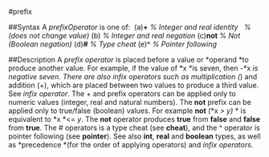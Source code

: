 
#prefix

##Syntax
A *prefixOperator*  is one of:
 (a)**+** *% Integer and real identity*   *% (does not change value)* (b) *% Integer and real negation* (c)**not** *% Not (Boolean negation)* (d)**#** *% Type cheat* (e)**^** *% Pointer following*



##Description
A *prefix operator* is placed before a value or *operand *to produce another value. For example, if the value of *x *is seven, then -*x *is negative seven. There are also infix operators such as multiplication (*) and addition (+), which are placed between two values to produce a third value. See *infix operator*.
The + and  prefix operators can be applied only to numeric values (integer, real and natural numbers). The **not** prefix can be applied only to true/false (boolean) values. For example **not** (*x *> *y*)* * is equivalent to *x *<= *y*. The **not** operator produces **true** from **false** and **false** from **true**.
The # operators is a type cheat (see **cheat**), and the ^ operator is pointer following (see **pointer**).
See also **int**, **real** and **boolean** types, as well as *precedence *(for the order of applying operators) and *infix operators*.


